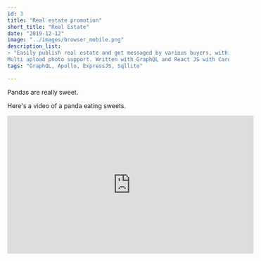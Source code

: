 ```yaml
---
id: 3
title: "Real estate promotion"
short_title: "Real Estate"
date: "2019-12-12"
image: "../images/browser_mobile.png"
description_list: 
- "Easily publish real estate and get messaged by various buyers, within the platform.
Multi upload photo support. Written with GraphQL and React JS with Carousel of pictures that the advertiser uploaded and Sqllite3 database with Knex ORM."
tags: "GraphQL, Apollo, ExpressJS, Sqllite"

---
```


Pandas are really sweet.

Here's a video of a panda eating sweets.

<iframe width="560" height="315" src="https://www.youtube.com/embed/4n0xNbfJLR8" frameborder="0" allowfullscreen></iframe>